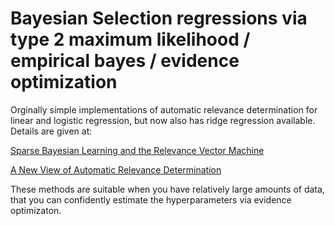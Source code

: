 # Bayesian Selection regressions via type 2 maximum likelihood / empirical bayes / evidence optimization
Orginally simple implementations of automatic relevance determination for linear and logistic regression, but now also has ridge regression available. Details are given at: 

[Sparse Bayesian Learning and the Relevance Vector Machine](https://www.jmlr.org/papers/volume1/tipping01a/tipping01a.pdf)

[A New View of Automatic Relevance Determination](https://proceedings.neurips.cc/paper_files/paper/2007/file/9c01802ddb981e6bcfbec0f0516b8e35-Paper.pdf)

These methods are suitable when you have relatively large amounts of data, that you can confidently estimate the hyperparameters via evidence optimizaton. 
